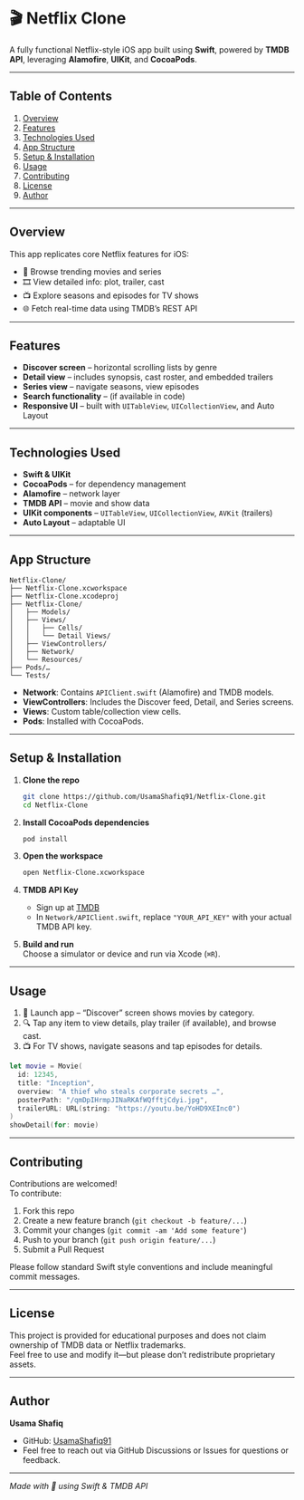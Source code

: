 
# 🎬 Netflix Clone

A fully functional Netflix-style iOS app built using **Swift**, powered by **TMDB API**, leveraging **Alamofire**, **UIKit**, and **CocoaPods**.

---

## Table of Contents

1. [Overview](#overview)  
2. [Features](#features)  
3. [Technologies Used](#technologies-used)  
4. [App Structure](#app-structure)  
5. [Setup & Installation](#setup--installation)  
6. [Usage](#usage)  
7. [Contributing](#contributing)  
8. [License](#license)  
9. [Author](#author)

---

## Overview

This app replicates core Netflix features for iOS:

- 👀 Browse trending movies and series  
- 🎞 View detailed info: plot, trailer, cast  
- 📺 Explore seasons and episodes for TV shows  
- 🌐 Fetch real-time data using TMDB’s REST API  

---

## Features

- **Discover screen** – horizontal scrolling lists by genre  
- **Detail view** – includes synopsis, cast roster, and embedded trailers  
- **Series view** – navigate seasons, view episodes  
- **Search functionality** – (if available in code)  
- **Responsive UI** – built with `UITableView`, `UICollectionView`, and Auto Layout  

---

## Technologies Used

- **Swift & UIKit**  
- **CocoaPods** – for dependency management  
- **Alamofire** – network layer  
- **TMDB API** – movie and show data  
- **UIKit components** – `UITableView`, `UICollectionView`, `AVKit` (trailers)  
- **Auto Layout** – adaptable UI  

---

## App Structure

```
Netflix-Clone/
├── Netflix-Clone.xcworkspace
├── Netflix-Clone.xcodeproj
├── Netflix-Clone/
│   ├── Models/
│   ├── Views/
│   │   ├── Cells/
│   │   └── Detail Views/
│   ├── ViewControllers/
│   ├── Network/
│   └── Resources/
├── Pods/…
└── Tests/
```

- **Network**: Contains `APIClient.swift` (Alamofire) and TMDB models.  
- **ViewControllers**: Includes the Discover feed, Detail, and Series screens.  
- **Views**: Custom table/collection view cells.  
- **Pods**: Installed with CocoaPods.

---

## Setup & Installation

1. **Clone the repo**  
   ```bash
   git clone https://github.com/UsamaShafiq91/Netflix-Clone.git
   cd Netflix-Clone
   ```

2. **Install CocoaPods dependencies**  
   ```bash
   pod install
   ```

3. **Open the workspace**  
   ```bash
   open Netflix-Clone.xcworkspace
   ```

4. **TMDB API Key**  
   - Sign up at [TMDB](https://www.themoviedb.org/)  
   - In `Network/APIClient.swift`, replace `"YOUR_API_KEY"` with your actual TMDB API key.

5. **Build and run**  
   Choose a simulator or device and run via Xcode (`⌘R`).

---

## Usage

1. 📱 Launch app – “Discover” screen shows movies by category.  
2. 🔍 Tap any item to view details, play trailer (if available), and browse cast.  
3. 📺 For TV shows, navigate seasons and tap episodes for details.

```swift
let movie = Movie(
  id: 12345,
  title: "Inception",
  overview: "A thief who steals corporate secrets …",
  posterPath: "/qmDpIHrmpJINaRKAfWQfftjCdyi.jpg",
  trailerURL: URL(string: "https://youtu.be/YoHD9XEInc0")
)
showDetail(for: movie)
```

---

## Contributing

Contributions are welcomed!  
To contribute:

1. Fork this repo  
2. Create a new feature branch (`git checkout -b feature/...`)  
3. Commit your changes (`git commit -am 'Add some feature'`)  
4. Push to your branch (`git push origin feature/...`)  
5. Submit a Pull Request  

Please follow standard Swift style conventions and include meaningful commit messages.

---

## License

This project is provided for educational purposes and does not claim ownership of TMDB data or Netflix trademarks.  
Feel free to use and modify it—but please don’t redistribute proprietary assets.

---

## Author

**Usama Shafiq**  
- GitHub: [UsamaShafiq91](https://github.com/UsamaShafiq91)  
- Feel free to reach out via GitHub Discussions or Issues for questions or feedback.

---

*Made with 💜 using Swift & TMDB API*
